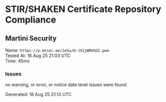 # STIR/SHAKEN Certificate Repository Compliance

## Martini Security

Name: `https://p.mtsec.me/2e5a/Q-J52jWMVGG5.pem`\
Tested At: 18 Aug 25 21:03 UTC\
Time: 45ms

### Issues

no warning, or error, or notice date level issues were found

Generated: 18 Aug 25 21:13 UTC